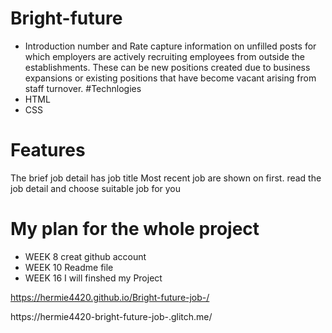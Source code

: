 # Bright-future

* Introduction 
number and Rate capture information on unfilled posts for which employers are actively recruiting employees from outside the establishments. These can be new positions created due to business expansions or existing positions that have become vacant arising from staff turnover.
#Technlogies
* HTML
* CSS

# Features
The brief job detail has job title
Most recent job are shown on first. 
read the job detail and choose suitable job for you


# My plan for the whole project

* WEEK 8 creat github account
* WEEK 10 Readme file
* WEEK 16 I will finshed my Project

 https://hermie4420.github.io/Bright-future-job-/

https://hermie4420-bright-future-job-.glitch.me/
